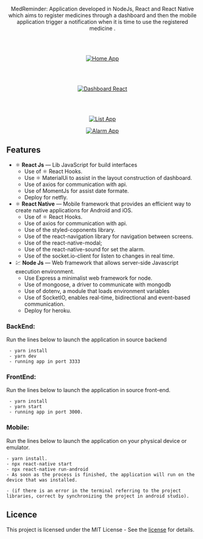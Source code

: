 
<p align="center"> MedReminder: ​​Application developed in NodeJs, React and React Native which aims to register medicines through a dashboard and then the mobile application trigger a notification when it is time to use the registered medicine .</p>
<br/>
<br/>
<p align="center">
  <a href="https://opensource.org/licenses/MIT">
    <img src="screenshots/home-app.png" alt="Home App">
  </a>
</p>
<br/>
<br/>
<p align="center">
  <a href="https://opensource.org/licenses/MIT">
    <img src="screenshots/dashboard.png" alt="Dashboard React">
  </a>
</p>

<br/>
<br/>
<p align="center">
  <a href="https://opensource.org/licenses/MIT">
    <img src="screenshots/list.png" alt="List App">
  </a>
</p>

<p align="center">
  <a href="https://opensource.org/licenses/MIT">
    <img src="screenshots/alarm.png" alt="Alarm App">
  </a>
</p>

## Features
- ⚛️ **React Js** — Lib JavaScript for build interfaces
    - Use of ⚛️ React Hooks.
    - Use ⚛️ MaterialUi to assist in the layout construction of dashboard.
    - Use of axios for communication with api.
    - Use of MomentJs for assist date formate.
    - Deploy for netfly.
- ⚛️ **React Native** —  Mobile framework that provides an efficient way to create native applications for Android and iOS.
    - Use of ⚛️ React Hooks.
    - Use of axios for communication with api.
    - Use of the styled-coponents library.
    - Use of the react-navigation library for navigation between screens.
    - Use of the react-native-modal; 
    - Use of the react-native-sound for set the alarm.
    - Use of the socket.io-client for listen to changes in real time.
- 💹 **Node Js** — Web framework  that allows server-side Javascript execution environment.
  -  Use Express a minimalist web framework for node.
  -  Use of mongoose, a driver to communicate with mongodb
  -  Use of dotenv, a module that loads environment variables
  -  Use of SocketIO, enables real-time, bidirectional and event-based communication.
  -  Deploy for heroku.

### BackEnd:
Run the lines below to launch the application in source backend

     - yarn install
     - yarn dev
     - running app in port 3333
### FrontEnd:

Run the lines below to launch the application in source front-end.

     - yarn install
     - yarn start
     - running app in port 3000.

### Mobile:
Run the lines below to launch the application on your physical device or emulator.

    - yarn install.
    - npx react-native start
    - npx react-native run-android
    - As soon as the process is finished, the application will run on the device that was installed.

    - (if there is an error in the terminal referring to the project libraries, correct by synchronizing the project in android studio).


## Licence

This project is licensed under the MIT License - See the [license](https://opensource.org/licenses/MIT) for details.